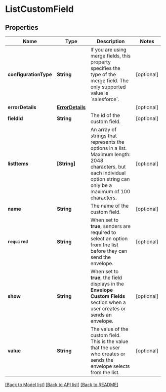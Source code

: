 # ListCustomField

## Properties
Name | Type | Description | Notes
------------ | ------------- | ------------- | -------------
**configurationType** | **String** | If you are using merge fields, this property specifies the type of the merge field. The only supported value is &#x60;salesforce&#x60;. | [optional] 
**errorDetails** | [**ErrorDetails**](ErrorDetails.md) |  | [optional] 
**fieldId** | **String** | The id of the custom field. | [optional] 
**listItems** | **[String]** | An array of strings that represents the options in a list.  Maximum length: 2048 characters, but each individual option string can only be a maximum of 100 characters. | [optional] 
**name** | **String** | The name of the custom field. | [optional] 
**`required`** | **String** | When set to **true**, senders are required to select an option from the list before they can send the envelope. | [optional] 
**show** | **String** | When set to **true**, the field displays in the **Envelope Custom Fields** section when a user creates or sends an envelope. | [optional] 
**value** | **String** | The value of the custom field. This is the value that the user who creates or sends the envelope selects from the list. | [optional] 

[[Back to Model list]](../README.md#documentation-for-models) [[Back to API list]](../README.md#documentation-for-api-endpoints) [[Back to README]](../README.md)


